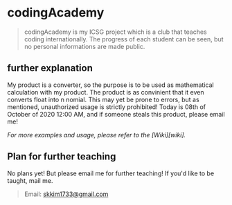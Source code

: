 # codingAcademy
> codingAcademy is my ICSG project which is a club that teaches coding internationally. The progress of each student can be seen, but no personal informations are made public.

## further explanation

My product is a converter, so the purpose is to be used as mathematical calculation with my product. The product is as convinient that it even converts float into n nomial. This may yet be prone to errors, but as mentioned, unauthorized usage is strictly prohibited! Today is 08th of October of 2020 12:00 AM, and if someone steals this product, please email me!

_For more examples and usage, please refer to the [Wiki][wiki]._

## Plan for further teaching

No plans yet! But please email me for further teaching! If you'd like to be taught, mail me. 
> Email: skkim1733@gmail.com

